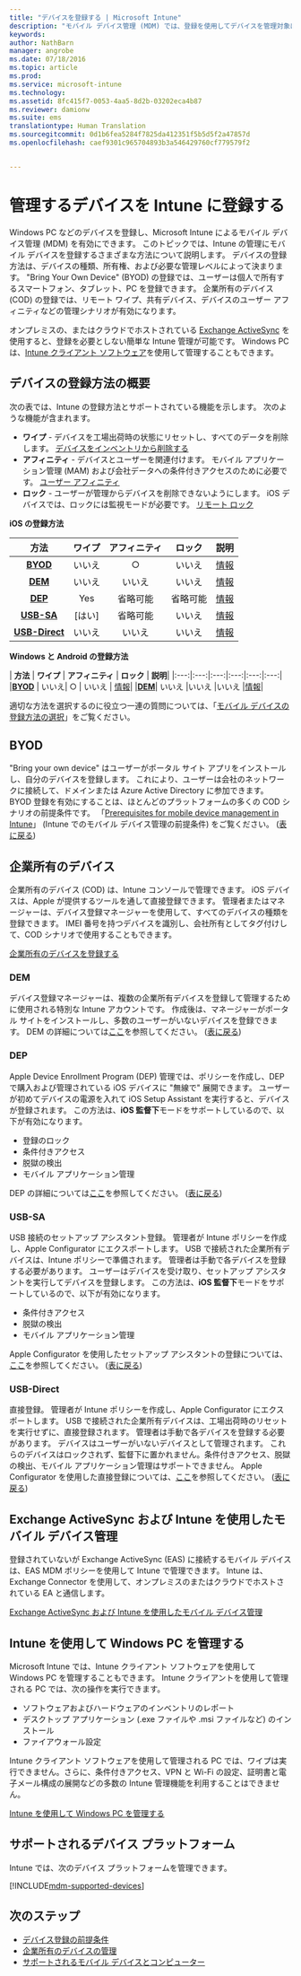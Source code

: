 ```yaml
---
title: "デバイスを登録する | Microsoft Intune"
description: "モバイル デバイス管理 (MDM) では、登録を使用してデバイスを管理対象にし、リソースへのアクセスを許可します。"
keywords: 
author: NathBarn
manager: angrobe
ms.date: 07/18/2016
ms.topic: article
ms.prod: 
ms.service: microsoft-intune
ms.technology: 
ms.assetid: 8fc415f7-0053-4aa5-8d2b-03202eca4b87
ms.reviewer: damionw
ms.suite: ems
translationtype: Human Translation
ms.sourcegitcommit: 0d1b6fea5284f7825da412351f5b5d5f2a47857d
ms.openlocfilehash: caef9301c965704893b3a546429760cf779579f2


---
```


# 管理するデバイスを Intune に登録する
Windows PC などのデバイスを登録し、Microsoft Intune によるモバイル デバイス管理 (MDM) を有効にできます。 このトピックでは、Intune の管理にモバイル デバイスを登録するさまざまな方法について説明します。 デバイスの登録方法は、デバイスの種類、所有権、および必要な管理レベルによって決まります。 "Bring Your Own Device" (BYOD) の登録では、ユーザーは個人で所有するスマートフォン、タブレット、PC を登録できます。 企業所有のデバイス (COD) の登録では、リモート ワイプ、共有デバイス、デバイスのユーザー アフィニティなどの管理シナリオが有効になります。

オンプレミスの、またはクラウドでホストされている [Exchange ActiveSync](#mobile-device-management-with-exchange-activesync-and-intune) を使用すると、登録を必要としない簡単な Intune 管理が可能です。 Windows PC は、[Intune クライアント ソフトウェア](#manage-windows-pcs-with-intune)を使用して管理することもできます。

## デバイスの登録方法の概要

次の表では、Intune の登録方法とサポートされている機能を示します。 次のような機能が含まれます。
- **ワイプ** - デバイスを工場出荷時の状態にリセットし、すべてのデータを削除します。 [デバイスをインベントリから削除する](retire-devices-from-microsoft-intune-management.md)
- **アフィニティ** - デバイスとユーザーを関連付けます。 モバイル アプリケーション管理 (MAM) および会社データへの条件付きアクセスのために必要です。 [ユーザー アフィニティ](enroll-corporate-owned-ios-devices-in-microsoft-intune.md#using-company-portal-on-dep-or-apple-configurator-enrolled-devices)
- **ロック** - ユーザーが管理からデバイスを削除できないようにします。 iOS デバイスでは、ロックには監視モードが必要です。 [リモート ロック](retire-devices-from-microsoft-intune-management.md#block-access-a-device)

**iOS の登録方法**

| **方法** |  **ワイプ** |  **アフィニティ**    |   **ロック** | **説明** |
|:---:|:---:|:---:|:---:|:---:|
|**[BYOD](#byod)** | いいえ|    ○ |   いいえ | [情報](get-ready-to-enroll-devices-in-microsoft-intune.md#set-up-device-management)|
|**[DEM](#dem)**|   いいえ |いいえ |いいえ  | [情報](enroll-corporate-owned-devices-with-the-device-enrollment-manager-in-microsoft-intune.md)|
|**[DEP](#dep)**|   Yes |   省略可能 |  省略可能|[情報](ios-device-enrollment-program-in-microsoft-intune.md)|
|**[USB-SA](#usb-sa)**| [はい] |   省略可能 |  いいえ| [情報](ios-setup-assistant-enrollment-in-microsoft-intune.md)|
|**[USB-Direct](#usb-direct)**| いいえ |    いいえ  | いいえ|[情報](ios-direct-enrollment-in-microsoft-intune.md)|

**Windows と Android の登録方法**

| **方法** |  **ワイプ** |  **アフィニティ**    |   **ロック** | **説明**|
|:---:|:---:|:---:|:---:|:---:|:---:|
|**[BYOD](#byod)** | いいえ|    ○ |   いいえ | [情報](get-ready-to-enroll-devices-in-microsoft-intune.md#set-up-device-management)|
|**[DEM](#dem)**|   いいえ |いいえ |いいえ  |[情報](enroll-corporate-owned-devices-with-the-device-enrollment-manager-in-microsoft-intune.md)|

適切な方法を選択するのに役立つ一連の質問については、「[モバイル デバイスの登録方法の選択](/intune/get-started/choose-how-to-enroll-devices1)」をご覧ください。

## BYOD
"Bring your own device" はユーザーがポータル サイト アプリをインストールし、自分のデバイスを登録します。 これにより、ユーザーは会社のネットワークに接続して、ドメインまたは Azure Active Directory に参加できます。 BYOD 登録を有効にすることは、ほとんどのプラットフォームの多くの COD シナリオの前提条件です。 「[Prerequisites for mobile device management in Intune](prerequisites-for-enrollment.md)」 (Intune でのモバイル デバイス管理の前提条件) をご覧ください。 ([表に戻る](#overview-of-device-enrollment-methods))

## 企業所有のデバイス
企業所有のデバイス (COD) は、Intune コンソールで管理できます。 iOS デバイスは、Apple が提供するツールを通して直接登録できます。 管理者またはマネージャーは、デバイス登録マネージャーを使用して、すべてのデバイスの種類を登録できます。 IMEI 番号を持つデバイスを識別し、会社所有としてタグ付けして、COD シナリオで使用することもできます。

[企業所有のデバイスを登録する](manage-corporate-owned-devices.md)

### DEM
デバイス登録マネージャーは、複数の企業所有デバイスを登録して管理するために使用される特別な Intune アカウントです。 作成後は、マネージャーがポータル サイトをインストールし、多数のユーザーがいないデバイスを登録できます。 DEM の詳細については[ここ](enroll-corporate-owned-devices-with-the-device-enrollment-manager-in-microsoft-intune.md)を参照してください。 ([表に戻る](#overview-of-device-enrollment-methods))

### DEP
Apple Device Enrollment Program (DEP) 管理では、ポリシーを作成し、DEP で購入および管理されている iOS デバイスに "無線で" 展開できます。 ユーザーが初めてデバイスの電源を入れて iOS Setup Assistant を実行すると、デバイスが登録されます。 この方法は、**iOS 監督下**モードをサポートしているので、以下が有効になります。
  - 登録のロック
  - 条件付きアクセス
  - 脱獄の検出
  - モバイル アプリケーション管理

DEP の詳細については[ここ](ios-device-enrollment-program-in-microsoft-intune.md)を参照してください。 ([表に戻る](#overview-of-device-enrollment-methods))

### USB-SA
USB 接続のセットアップ アシスタント登録。 管理者が Intune ポリシーを作成し、Apple Configurator にエクスポートします。 USB で接続された企業所有デバイスは、Intune ポリシーで準備されます。 管理者は手動で各デバイスを登録する必要があります。 ユーザーはデバイスを受け取り、セットアップ アシスタントを実行してデバイスを登録します。 この方法は、**iOS 監督下**モードをサポートしているので、以下が有効になります。
  - 条件付きアクセス
  - 脱獄の検出
  - モバイル アプリケーション管理

Apple Configurator を使用したセットアップ アシスタントの登録については、[ここ](ios-setup-assistant-enrollment-in-microsoft-intune.md)を参照してください。 ([表に戻る](#overview-of-device-enrollment-methods))

### USB-Direct
直接登録。 管理者が Intune ポリシーを作成し、Apple Configurator にエクスポートします。 USB で接続された企業所有デバイスは、工場出荷時のリセットを実行せずに、直接登録されます。 管理者は手動で各デバイスを登録する必要があります。 デバイスはユーザーがいないデバイスとして管理されます。 これらのデバイスはロックされず、監督下に置かれません。条件付きアクセス、脱獄の検出、モバイル アプリケーション管理はサポートできません。 Apple Configurator を使用した直接登録については、[ここ](ios-direct-enrollment-in-microsoft-intune.md)を参照してください。 ([表に戻る](#overview-of-device-enrollment-methods))

## Exchange ActiveSync および Intune を使用したモバイル デバイス管理
登録されていないが Exchange ActiveSync (EAS) に接続するモバイル デバイスは、EAS MDM ポリシーを使用して Intune で管理できます。 Intune は、Exchange Connector を使用して、オンプレミスのまたはクラウドでホストされている EA と通信します。

[Exchange ActiveSync および Intune を使用したモバイル デバイス管理](mobile-device-management-with-exchange-activesync-and-microsoft-intune.md)


## Intune を使用して Windows PC を管理する  
Microsoft Intune では、Intune クライアント ソフトウェアを使用して Windows PC を管理することもできます。 Intune クライアントを使用して管理される PC では、次の操作を実行できます。

 - ソフトウェアおよびハードウェアのインベントリのレポート
 - デスクトップ アプリケーション (.exe ファイルや .msi ファイルなど) のインストール
 - ファイアウォール設定

Intune クライアント ソフトウェアを使用して管理される PC では、ワイプは実行できません。さらに、条件付きアクセス、VPN と Wi-Fi の設定、証明書と電子メール構成の展開などの多数の Intune 管理機能を利用することはできません。

[Intune を使用して Windows PC を管理する](manage-windows-pcs-with-microsoft-intune.md)

##  サポートされるデバイス プラットフォーム

Intune では、次のデバイス プラットフォームを管理できます。

[!INCLUDE[mdm-supported-devices](../includes/mdm-supported-devices.md)]

## 次のステップ
- [デバイス登録の前提条件](prerequisites-for-enrollment.md)
- [企業所有のデバイスの管理](manage-corporate-owned-devices.md)
- [サポートされるモバイル デバイスとコンピューター](../get-started/supported-mobile-devices-and-computers.md)



<!--HONumber=Sep16_HO3-->


